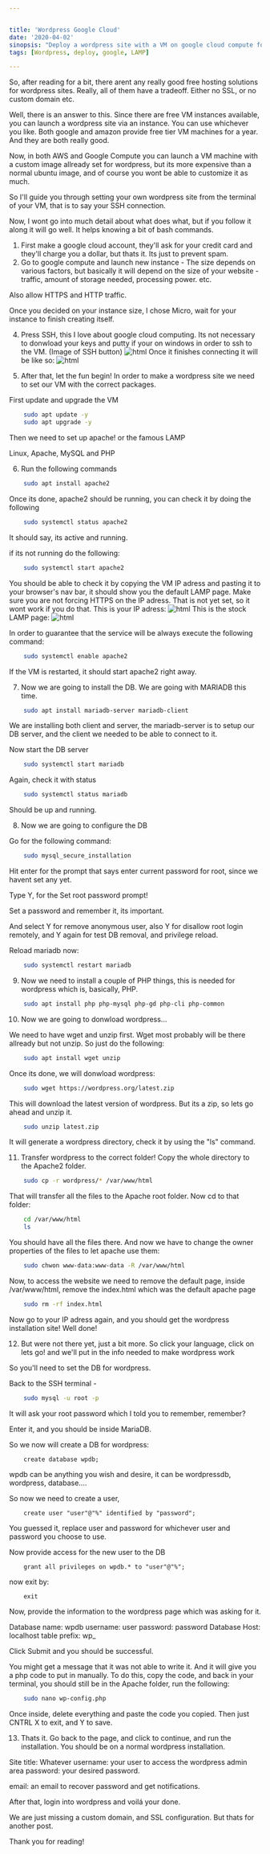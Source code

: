 ```yaml
---


title: 'Wordpress Google Cloud'
date: '2020-04-02'
sinopsis: "Deploy a wordpress site with a VM on google cloud compute for free! check it out here"
tags: [Wordpress, deploy, google, LAMP]

---
```


So, after reading for a bit, there arent any really good free hosting solutions for wordpress sites. Really, all of them have a tradeoff. Either no SSL, or no custom domain etc.

Well, there is an answer to this. Since there are free VM instances available, you can launch a wordpress site via an instance. You can use whichever you like. Both google and amazon provide free tier VM machines for a year. And they are both really good. 

Now, in both AWS and Google Compute you can launch a VM machine with a custom image allready set for wordpress, but its more expensive than a normal ubuntu image, and of course you wont be able to customize it as much.

So I'll guide you through setting your own wordpress site from the terminal of your VM, that is to say your SSH connection.

Now, I wont go into much detail about what does what, but if you follow it along it will go well. It helps knowing a bit of bash commands.

1. First make a google cloud account, they'll ask for your credit card and they'll charge you a dollar, but thats it. Its just to prevent spam.
2. Go to google compute and launch new instance - The size depends on various factors, but basically it will depend on the size of your website - traffic, amount of storage needed, processing power. etc.

Also allow HTTPS and HTTP traffic.

Once you decided on your instance size, I chose Micro, wait for your instance to finish creating itself. 

4. Press SSH, this I love about google cloud computing. Its not necessary to donwload your keys and putty if your on windows in order to ssh to the VM.
(Image of SSH button)
![html](./images/ssh-access.png)
Once it finishes connecting it will be like so:
![html](./images/ssh-window.png)

5. After that, let the fun begin! In order to make a wordpress site we need to set our VM with the correct packages.
   
First update and upgrade the VM

```bash
    sudo apt update -y
    sudo apt upgrade -y
```
Then we need to set up apache! or the famous LAMP

Linux, Apache, MySQL and PHP

6. Run the following commands 

```bash
    sudo apt install apache2

```
Once its done, apache2 should be running, you can check it by doing the following

```bash
    sudo systemctl status apache2
```

It should say, its active and running. 

if its not running do the following:
```bash
    sudo systemctl start apache2
```

You should be able to check it by copying the VM IP adress and pasting it to your browser's nav bar, it should show you the default LAMP page.
Make sure you are not forcing HTTPS on the IP adress. That is not yet set, so it wont work if you do that.
This is your IP adress:
![html](./images/ip-adress.png)
This is the stock LAMP page:
![html](./images/apache2-page.png)

In order to guarantee that the service will be always execute the following command:

```bash
    sudo systemctl enable apache2
```
If the VM is restarted, it should start apache2 right away.

7. Now we are going to install the DB. We are going with MARIADB this time.

```bash
    sudo apt install mariadb-server mariadb-client
```

We are installing both client and server, the mariadb-server is to setup our DB server, and the client we needed to be able to connect to it.

Now start the DB server

```bash
    sudo systemctl start mariadb
```

Again, check it with status

```bash
    sudo systemctl status mariadb
```

Should be up and running.

8. Now we are going to configure the DB

Go for the following command: 

```bash
    sudo mysql_secure_installation
```

Hit enter for the prompt that says enter current password for root, since we havent set any yet.

Type Y, for the Set root password prompt!

Set a password and remember it, its important.

And select Y for remove anonymous user, also Y for disallow root login remotely, and Y again for test DB removal, and privilege reload.

Reload mariadb now:

```bash
    sudo systemctl restart mariadb
```
9. Now we need to install a couple of PHP things, this is needed for wordpress which is, basically, PHP.

```bash
    sudo apt install php php-mysql php-gd php-cli php-common
```

10. Now we are going to donwload wordpress... 

We need to have wget and unzip first. Wget most probably will be there allready but not unzip. So just do the following:

```bash
    sudo apt install wget unzip
```
Once its done, we will donwload wordpress:

```bash
    sudo wget https://wordpress.org/latest.zip
```

This will download the latest version of wordpress. But its a zip, so lets go ahead and unzip it.

```bash
    sudo unzip latest.zip
```

It will generate a wordpress directory, check it by using the  "ls" command.

11. Transfer wordpress to the correct folder! 
Copy the whole directory to the Apache2 folder.

```bash
    sudo cp -r wordpress/* /var/www/html
```

That will transfer all the files to the Apache root folder. 
Now cd to that folder: 

```bash
    cd /var/www/html
    ls
```

You should have all the files there. And now we have to change the owner properties of the files to let apache use them:

```bash
    sudo chwon www-data:www-data -R /var/www/html
```
Now, to access the website we need to remove the default page, inside /var/www/html, remove the index.html which was the default apache page

```bash
    sudo rm -rf index.html
```
Now go to your IP adress again, and you should get the wordpress installation site! Well done! 

12. But were not there yet, just a bit more. So click your language, click on lets go! and we'll put in the info needed to make wordpress work

So you'll need to set the DB for wordpress.

Back to the SSH terminal -

```bash
    sudo mysql -u root -p
```
It will ask your root password which I told you to remember, remember?

Enter it, and you should be inside MariaDB.

So we now will create a DB for wordpress:

```mysql
    create database wpdb;
```

wpdb can be anything you wish and desire, it can be wordpressdb, wordpress, database....

So now we need to create a user,

```mysql
    create user "user"@"%" identified by "password";
```
You guessed it, replace user and password for whichever user and password you choose to use.

Now provide access for the new user to the DB

```mysql
    grant all privileges on wpdb.* to "user"@"%";
```

now exit by:

```mysql
    exit
```
Now, provide the information to the wordpress page which was asking for it.

Database name: wpdb
username: user
password: password
Database Host: localhost
table prefix: wp_

Click Submit and you should be successful.

You might get a message that it was not able to write it. And it will give you a php code to put in manually. To do this, copy the code, and back in your terminal, you should still be in the Apache folder, run the following:

```bash
    sudo nano wp-config.php
```
Once inside, delete everything and paste the code you copied. Then just CNTRL X to exit, and Y to save.

13. Thats it. Go back to the page, and click to continue, and run the installation. You should be on a normal wordpress installation.

Site title: Whatever
username: your user to access the wordpress admin area
password: your desired password.

email: an email to recover password and get notifications.

After that, login into wordpress and voilá your done.

We are just missing a custom domain, and SSL configuration. But thats for another post.

Thank you for reading!